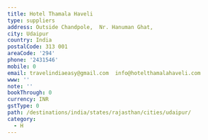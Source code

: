 ```yaml
---
title: Hotel Thamala Haveli
type: suppliers
address: Outside Chandpole,  Nr. Hanuman Ghat,
city: Udaipur
country: India
postalCode: 313 001
areaCode: '294'
phone: '2431546'
mobile: 0
email: travelindiaeasy@gmail.com  info@hotelthamalahaveli.com
www: ''
note: ''
bookThrough: 0
currency: INR
gstType: 0
path: /destinations/india/states/rajasthan/cities/udaipur/
category:
  - H
---
```


